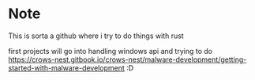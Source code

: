 # Note

This is sorta a github where i try to do things with rust

first projects will go into handling windows api and trying to do https://crows-nest.gitbook.io/crows-nest/malware-development/getting-started-with-malware-development 
:D